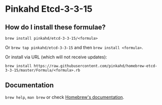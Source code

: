 # Pinkahd Etcd-3-3-15

## How do I install these formulae?
`brew install pinkahd/etcd-3-3-15/<formula>`

Or `brew tap pinkahd/etcd-3-3-15` and then `brew install <formula>`.

Or install via URL (which will not receive updates):

```
brew install https://raw.githubusercontent.com/pinkahd/homebrew-etcd-3-3-15/master/Formula/<formula>.rb
```

## Documentation
`brew help`, `man brew` or check [Homebrew's documentation](https://docs.brew.sh).
